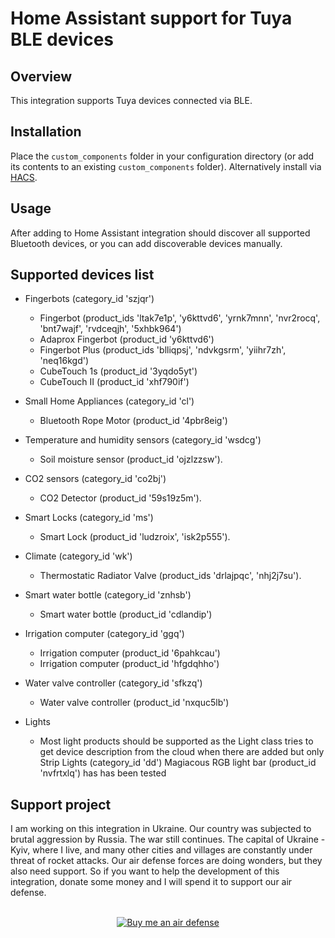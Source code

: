 # Home Assistant support for Tuya BLE devices

## Overview

This integration supports Tuya devices connected via BLE.

## Installation

Place the `custom_components` folder in your configuration directory (or add its contents to an existing `custom_components` folder). Alternatively install via [HACS](https://hacs.xyz/).

## Usage

After adding to Home Assistant integration should discover all supported Bluetooth devices, or you can add discoverable devices manually.

## Supported devices list

* Fingerbots (category_id 'szjqr')
  + Fingerbot (product_ids 'ltak7e1p', 'y6kttvd6', 'yrnk7mnn', 'nvr2rocq', 'bnt7wajf', 'rvdceqjh', '5xhbk964')
  + Adaprox Fingerbot (product_id 'y6kttvd6')
  + Fingerbot Plus (product_ids 'blliqpsj', 'ndvkgsrm', 'yiihr7zh', 'neq16kgd')
  + CubeTouch 1s (product_id '3yqdo5yt')
  + CubeTouch II (product_id 'xhf790if')

* Small Home Appliances (category_id 'cl')
  + Bluetooth Rope Motor (product_id '4pbr8eig')

* Temperature and humidity sensors (category_id 'wsdcg')
  + Soil moisture sensor (product_id 'ojzlzzsw').

* CO2 sensors (category_id 'co2bj')
  + CO2 Detector (product_id '59s19z5m').

* Smart Locks (category_id 'ms')
  + Smart Lock (product_id 'ludzroix', 'isk2p555').

* Climate (category_id 'wk')
  + Thermostatic Radiator Valve (product_ids 'drlajpqc', 'nhj2j7su').

* Smart water bottle (category_id 'znhsb')
  + Smart water bottle (product_id 'cdlandip')

* Irrigation computer (category_id 'ggq')
  + Irrigation computer (product_id '6pahkcau')
  + Irrigation computer (product_id 'hfgdqhho')

* Water valve controller (category_id 'sfkzq')
  + Water valve controller (product_id 'nxquc5lb')

* Lights
  + Most light products should be supported as the Light class tries to get device description from the cloud when there are added but only Strip Lights (category_id 'dd') Magiacous RGB light bar (product_id 'nvfrtxlq') has has been tested

## Support project

I am working on this integration in Ukraine. Our country was subjected to brutal aggression by Russia. The war still continues. The capital of Ukraine - Kyiv, where I live, and many other cities and villages are constantly under threat of rocket attacks. Our air defense forces are doing wonders, but they also need support. So if you want to help the development of this integration, donate some money and I will spend it to support our air defense.
<br><br>
<p align="center">
  <a href="https://www.buymeacoffee.com/3PaK6lXr4l"><img src="https://www.buymeacoffee.com/assets/img/custom_images/orange_img.png" alt="Buy me an air defense"></a>
</p>
